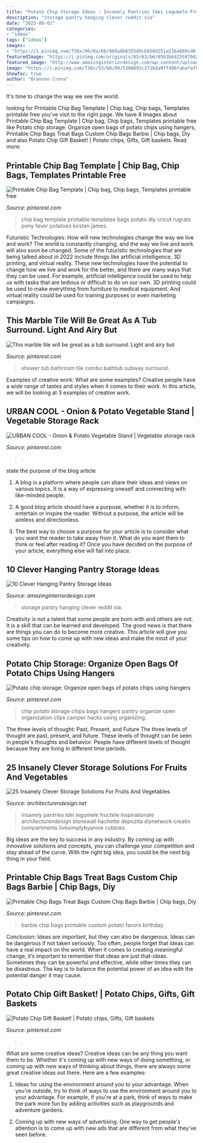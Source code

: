 ```yaml
---
title: "Potato Chip Storage Ideas : Insanely Pantries Idei Legumele Fructele Inspirationale Architecturendesign Stonewall Hachette Depozita Diynetwork Creativ Compartments Livesimplybyannie Cubbies"
description: "Storage pantry hanging clever reddit via"
date: "2023-08-01"
categories:
- "ideas"
tags: ["ideas"]
images:
- "https://i.pinimg.com/736x/96/8a/6b/968a6b6355d9cb858d251a21ba609cd6.jpg"
featuredImage: "https://i.pinimg.com/originals/65/63/b6/6563b6425587043ef98c4c67a18785b3.jpg"
featured_image: "http://www.amazinginteriordesign.com/wp-content/uploads/2017/06/10-Clever-Hanging-Pantry-Storage-Ideas-2.jpg"
image: "https://i.pinimg.com/736x/53/60/89/5360893c371bda9ff49bfabafaf85a18.jpg"
ShowToc: true
author: "Brannon Crona"
---
```



It's time to change the way we see the world.

	

		
looking for Printable Chip Bag Template | Chip bag, Chip bags, Templates printable free you've visit to the right page. We have 8 Images about Printable Chip Bag Template | Chip bag, Chip bags, Templates printable free like Potato chip storage: Organize open bags of potato chips using hangers, Printable Chip Bags Treat Bags Custom Chip Bags Barbie | Chip bags, Diy and also Potato Chip Gift Basket! | Potato chips, Gifts, Gift baskets. Read more:
		
    
## Printable Chip Bag Template | Chip Bag, Chip Bags, Templates Printable Free

<img loading=lazy src="https://i.pinimg.com/736x/c9/06/86/c9068666053ad30aa6a38634808cb85e.jpg" onerror="this.onerror=null;this.src='https://tse1.mm.bing.net/th?id=OIP.4TUIIInzguQh_tmxVU8ZwwAAAA&amp;pid=15.1';" alt="Printable Chip Bag Template | Chip bag, Chip bags, Templates printable free">

_Source: pinterest.com_

>chip bag template printable templates bags potato diy cricut rugrats pony favor potatoes kirsten james. 

	

Futuristic Technologies: How will new technologies change the way we live and work?
The world is constantly changing, and the way we live and work will also soon be changed. Some of the futuristic technologies that are being talked about in 2022 include things like artificial intelligence, 3D printing, and virtual reality. These new technologies have the potential to change how we live and work for the better, and there are many ways that they can be used. For example, artificial intelligence could be used to help us with tasks that are tedious or difficult to do on our own. 3D printing could be used to make everything from furniture to medical equipment. And virtual reality could be used for training purposes or even marketing campaigns.

    
## This Marble Tile Will Be Great As A Tub Surround. Light And Airy But

<img loading=lazy src="https://i.pinimg.com/originals/03/6d/80/036d809a823a8952c5218f5ced8fc4cb.jpg" onerror="this.onerror=null;this.src='https://tse1.mm.bing.net/th?id=OIP._CT9vmET6U_P7xDXapbbHQHaLh&amp;pid=15.1';" alt="This marble tile will be great as a tub surround. Light and airy but">

_Source: pinterest.com_

>shower tub bathroom tile combo bathtub subway surround. 

	

Examples of creative work: What are some examples?
Creative people have a wide range of tastes and styles when it comes to their work. In this article, we will be looking at 3 examples of creative work.

    
## URBAN COOL - Onion &amp; Potato Vegetable Stand | Vegetable Storage Rack

<img loading=lazy src="https://i.pinimg.com/736x/53/60/89/5360893c371bda9ff49bfabafaf85a18.jpg" onerror="this.onerror=null;this.src='https://tse2.mm.bing.net/th?id=OIP.0anfZSK0M7RHEV2XpHY3awHaLJ&amp;pid=15.1';" alt="URBAN COOL - Onion &amp; Potato Vegetable Stand | Vegetable storage rack">

_Source: pinterest.com_

>. 

	

state the purpose of the blog article
1. A blog is a platform where people can share their ideas and views on various topics. It is a way of expressing oneself and connecting with like-minded people.
2. A good blog article should have a purpose, whether it is to inform, entertain or inspire the reader. Without a purpose, the article will be aimless and directionless.

3. The best way to choose a purpose for your article is to consider what you want the reader to take away from it. What do you want them to think or feel after reading it? Once you have decided on the purpose of your article, everything else will fall into place.

    
## 10 Clever Hanging Pantry Storage Ideas

<img loading=lazy src="http://www.amazinginteriordesign.com/wp-content/uploads/2017/06/10-Clever-Hanging-Pantry-Storage-Ideas-2.jpg" onerror="this.onerror=null;this.src='https://tse1.mm.bing.net/th?id=OIP.1dzabl83b3pQlryBNexG1gHaNH&amp;pid=15.1';" alt="10 Clever Hanging Pantry Storage Ideas">

_Source: amazinginteriordesign.com_

>storage pantry hanging clever reddit via. 

	

Creativity is not a talent that some people are born with and others are not. It is a skill that can be learned and developed. The good news is that there are things you can do to become more creative. This article will give you some tips on how to come up with new ideas and make the most of your creativity.

    
## Potato Chip Storage: Organize Open Bags Of Potato Chips Using Hangers

<img loading=lazy src="https://i.pinimg.com/originals/65/63/b6/6563b6425587043ef98c4c67a18785b3.jpg" onerror="this.onerror=null;this.src='https://tse2.mm.bing.net/th?id=OIP.DY6uU7Fk708UkKngGEL16AHaFj&amp;pid=15.1';" alt="Potato chip storage: Organize open bags of potato chips using hangers">

_Source: pinterest.com_

>chip potato storage chips bags hangers pantry organize open organization clips camper hacks using organizing. 

	

The three levels of thought: Past, Present, and Future
The three levels of thought are past, present, and future. These levels of thought can be seen in people's thoughts and behavior. People have different levels of thought because they are living in different time periods.

    
## 25 Insanely Clever Storage Solutions For Fruits And Vegetables

<img loading=lazy src="https://cdn.architecturendesign.net/wp-content/uploads/2016/03/AD-Insanely-Clever-Storage-Solutions-For-Furits-And-Vegetables-20.jpeg" onerror="this.onerror=null;this.src='https://tse3.mm.bing.net/th?id=OIP.rVwrGOmmtIPRQ1MVNQ_fYAHaJ4&amp;pid=15.1';" alt="25 Insanely Clever Storage Solutions For Fruits And Vegetables">

_Source: architecturendesign.net_

>insanely pantries idei legumele fructele inspirationale architecturendesign stonewall hachette depozita diynetwork creativ compartments livesimplybyannie cubbies. 

	

Big ideas are the key to success in any industry. By coming up with innovative solutions and concepts, you can challenge your competition and stay ahead of the curve. With the right big idea, you could be the next big thing in your field.

    
## Printable Chip Bags Treat Bags Custom Chip Bags Barbie | Chip Bags, Diy

<img loading=lazy src="https://i.pinimg.com/736x/c9/0c/c3/c90cc348d99f68e4ce885d8959c250a5.jpg" onerror="this.onerror=null;this.src='https://tse1.mm.bing.net/th?id=OIP.5OLoO8PHOw1KzKCM3GQJ1AEcDb&amp;pid=15.1';" alt="Printable Chip Bags Treat Bags Custom Chip Bags Barbie | Chip bags, Diy">

_Source: pinterest.com_

>barbie chip bags printable custom potato favors birthday. 

	

Conclusion: Ideas are important, but they can also be dangerous.
Ideas can be dangerous if not taken seriously. Too often, people forget that ideas can have a real impact on the world. When it comes to creating meaningful change, it’s important to remember that ideas are just that-ideas. Sometimes they can be powerful and effective, while other times they can be disastrous. The key is to balance the potential power of an idea with the potential danger it may cause.

    
## Potato Chip Gift Basket! | Potato Chips, Gifts, Gift Baskets

<img loading=lazy src="https://i.pinimg.com/736x/96/8a/6b/968a6b6355d9cb858d251a21ba609cd6.jpg" onerror="this.onerror=null;this.src='https://tse3.mm.bing.net/th?id=OIP.zpcFdmFdN8ZpBamq06N15QHaJ3&amp;pid=15.1';" alt="Potato Chip Gift Basket! | Potato chips, Gifts, Gift baskets">

_Source: pinterest.com_

>. 

	

What are some creative ideas?
Creative ideas can be any thing you want them to be. Whether it's coming up with new ways of doing something, or coming up with new ways of thinking about things, there are always some great creative ideas out there. Here are a few examples: 
1. Ideas for using the environment around you to your advantage. When you're outside, try to think of ways to use the environment around you to your advantage. For example, if you're at a park, think of ways to make the park more fun by adding activities such as playgrounds and adventure gardens. 

2. Coming up with new ways of advertising. One way to get people's attention is to come up with new ads that are different from what they've seen before.

